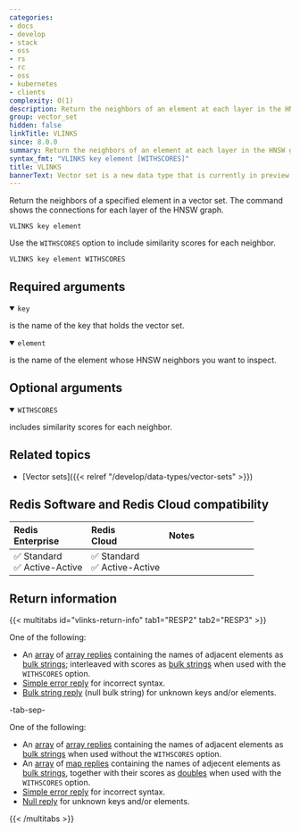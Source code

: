 ```yaml
---
categories:
- docs
- develop
- stack
- oss
- rs
- rc
- oss
- kubernetes
- clients
complexity: O(1)
description: Return the neighbors of an element at each layer in the HNSW graph.
group: vector_set
hidden: false
linkTitle: VLINKS
since: 8.0.0
summary: Return the neighbors of an element at each layer in the HNSW graph.
syntax_fmt: "VLINKS key element [WITHSCORES]"
title: VLINKS
bannerText: Vector set is a new data type that is currently in preview and may be subject to change.
---
```


Return the neighbors of a specified element in a vector set. The command shows the connections for each layer of the HNSW graph.

```shell
VLINKS key element
```

Use the `WITHSCORES` option to include similarity scores for each neighbor.

```shell
VLINKS key element WITHSCORES
```

## Required arguments

<details open>
<summary><code>key</code></summary>

is the name of the key that holds the vector set.
</details>

<details open>
<summary><code>element</code></summary>

is the name of the element whose HNSW neighbors you want to inspect.
</details>

## Optional arguments

<details open>
<summary><code>WITHSCORES</code></summary>

includes similarity scores for each neighbor.
</details>

## Related topics

- [Vector sets]({{< relref "/develop/data-types/vector-sets" >}})

## Redis Software and Redis Cloud compatibility

| Redis<br />Enterprise | Redis<br />Cloud | <span style="min-width: 9em; display: table-cell">Notes</span> |
|:----------------------|:-----------------|:------|
| <span title="Supported">&#x2705; Standard</span><br /><span title="Supported"><nobr>&#x2705; Active-Active</nobr></span> | <span title="Supported">&#x2705; Standard</span><br /><span title="Supported"><nobr>&#x2705; Active-Active</nobr></span> |  |

## Return information

{{< multitabs id="vlinks-return-info" 
    tab1="RESP2" 
    tab2="RESP3" >}}

One of the following:
* An [array](../../develop/reference/protocol-spec#arrays) of [array replies](../../develop/reference/protocol-spec#arrays) containing the names of adjacent elements as [bulk strings](../../develop/reference/protocol-spec#bulk-strings); interleaved with scores as [bulk strings](../../develop/reference/protocol-spec#bulk-strings) when used with the `WITHSCORES` option.
* [Simple error reply](../../develop/reference/protocol-spec/#simple-errors) for incorrect syntax.
* [Bulk string reply](../../develop/reference/protocol-spec#bulk-strings) (null bulk string) for unknown keys and/or elements.

-tab-sep-

One of the following:
* An [array](../../develop/reference/protocol-spec#arrays) of [array replies](../../develop/reference/protocol-spec#arrays) containing the names of adjacent elements as [bulk strings](../../develop/reference/protocol-spec#bulk-strings) when used without the `WITHSCORES` option.
* An [array](../../develop/reference/protocol-spec#arrays) of [map replies](../../develop/reference/protocol-spec#maps) containing the names of adjecent elements as [bulk strings](../../develop/reference/protocol-spec#bulk-strings), together with their scores as [doubles](../../develop/reference/protocol-spec#doubles) when used with the `WITHSCORES` option.
* [Simple error reply](../../develop/reference/protocol-spec/#simple-errors) for incorrect syntax.
* [Null reply](../../develop/reference/protocol-spec#nulls) for unknown keys and/or elements.

{{< /multitabs >}}
